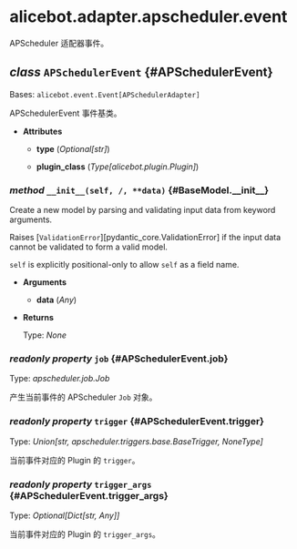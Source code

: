 # alicebot.adapter.apscheduler.event

APScheduler 适配器事件。

## _class_ `APSchedulerEvent` {#APSchedulerEvent}

Bases: `alicebot.event.Event[APSchedulerAdapter]`

APSchedulerEvent 事件基类。

- **Attributes**

  - **type** (_Optional\[str\]_)

  - **plugin\_class** (_Type\[alicebot.plugin.Plugin\]_)

### _method_ `__init__(self, /, **data)` {#BaseModel.\_\_init\_\_}

Create a new model by parsing and validating input data from keyword arguments.

Raises [`ValidationError`][pydantic_core.ValidationError] if the input data cannot be
validated to form a valid model.

`self` is explicitly positional-only to allow `self` as a field name.

- **Arguments**

  - **data** (_Any_)

- **Returns**

  Type: _None_

### _readonly property_ `job` {#APSchedulerEvent.job}

Type: _apscheduler.job.Job_

产生当前事件的 APScheduler `Job` 对象。

### _readonly property_ `trigger` {#APSchedulerEvent.trigger}

Type: _Union\[str, apscheduler.triggers.base.BaseTrigger, NoneType\]_

当前事件对应的 Plugin 的 `trigger`。

### _readonly property_ `trigger_args` {#APSchedulerEvent.trigger\_args}

Type: _Optional\[Dict\[str, Any\]\]_

当前事件对应的 Plugin 的 `trigger_args`。
